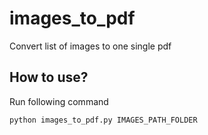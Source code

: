 # images_to_pdf
Convert list of images to one single pdf

## How to use?
Run following command
```cmd
python images_to_pdf.py IMAGES_PATH_FOLDER
```
